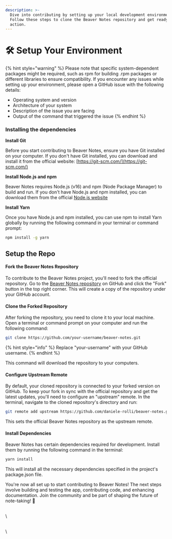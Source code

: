 ```yaml
---
description: >-
  Dive into contributing by setting up your local development environment.
  Follow these steps to clone the Beaver Notes repository and get ready for
  action.
---
```


# 🛠 Setup Your Environment

{% hint style="warning" %}
Please note that specific system-dependent packages might be required, such as rpm for building .rpm packages or different libraries to ensure compatibility. If you encounter any issues while setting up your environment, please open a GitHub issue with the following details:

- Operating system and version
- Architecture of your system
- Description of the issue you are facing
- Output of the command that triggered the issue
  {% endhint %}

### Installing the dependencies

**Install Git**

Before you start contributing to Beaver Notes, ensure you have Git installed on your computer. If you don't have Git installed, you can download and install it from the official website: [https://git-scm.com/](https://git-scm.com/)

**Install Node.js and npm**

Beaver Notes requires Node.js (v16) and npm (Node Package Manager) to build and run. If you don't have Node.js and npm installed, you can download them from the official [Node.js website](https://nodejs.org/en/blog/release/v16.16.0)

**Install Yarn**

Once you have Node.js and npm installed, you can use npm to install Yarn globally by running the following command in your terminal or command prompt:

```bash
npm install -g yarn
```

## Setup the Repo

#### Fork the Beaver Notes Repository

To contribute to the Beaver Notes project, you'll need to fork the official repository. Go to the [Beaver Notes repository](https://github.com/daniele-rolli/beaver-notes) on GitHub and click the "Fork" button in the top right corner. This will create a copy of the repository under your GitHub account.

#### Clone the Forked Repository

After forking the repository, you need to clone it to your local machine. Open a terminal or command prompt on your computer and run the following command:

```bash
git clone https://github.com/your-username/beaver-notes.git
```

{% hint style="info" %}
Replace "your-username" with your GitHub username.&#x20;
{% endhint %}

This command will download the repository to your computers.

#### Configure Upstream Remote

By default, your cloned repository is connected to your forked version on GitHub. To keep your fork in sync with the official repository and get the latest updates, you'll need to configure an "upstream" remote. In the terminal, navigate to the cloned repository's directory and run:

```bash
git remote add upstream https://github.com/daniele-rolli/beaver-notes.git
```

This sets the official Beaver Notes repository as the upstream remote.

#### Install Dependencies

Beaver Notes has certain dependencies required for development. Install them by running the following command in the terminal:

```bash
yarn install
```

This will install all the necessary dependencies specified in the project's package.json file.

You're now all set up to start contributing to Beaver Notes! The next steps involve building and testing the app, contributing code, and enhancing documentation. Join the community and be part of shaping the future of note-taking! 🚀

\
\

\
\
